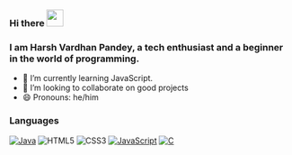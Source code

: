 ### Hi there <img src="https://media.giphy.com/media/hvRJCLFzcasrR4ia7z/giphy.gif" width="30px"/>
### I am Harsh Vardhan Pandey, a tech enthusiast and a beginner in the world of programming.
- 🌱 I’m currently learning JavaScript.
- 👯 I’m looking to collaborate on good projects
- 😄 Pronouns: he/him

### Languages

[![Java](https://img.shields.io/badge/java-black?style=for-the-badge&logo=openjdk)](https://github.com/geekyharsh05)
![HTML5](https://img.shields.io/badge/html5-%23E34F26.svg?style=for-the-badge&logo=html5&logoColor=white)
![CSS3](https://img.shields.io/badge/css3-%231572B6.svg?style=for-the-badge&logo=css3&logoColor=white)
[![JavaScript](https://img.shields.io/badge/javascript-black?style=for-the-badge&logo=javascript)](https://github.com/geekyharsh05)
[![C](https://img.shields.io/badge/c-black?style=for-the-badge&logo=c)](https://github.com/geekyharsh05)

<!--
**geekyharsh05/geekyharsh05** is a ✨ _special_ ✨ repository because its `README.md` (this file) appears on your GitHub profile.

Here are some ideas to get you started:

- 🔭 I’m currently working on ...
- 🌱 I’m currently learning ...
- 👯 I’m looking to collaborate on ...
- 🤔 I’m looking for help with ...
- 💬 Ask me about ...
- 📫 How to reach me: ...
- 😄 Pronouns: ...
- ⚡ Fun fact: ...
-->
